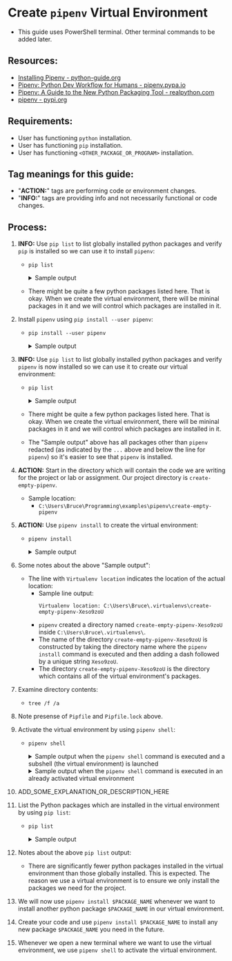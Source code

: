 # Create `pipenv` Virtual Environment

* This guide uses PowerShell terminal. Other terminal commands to be added later.

## Resources:

* [Installing Pipenv - python-guide.org](https://docs.python-guide.org/dev/virtualenvs/#installing-pipenv)
* [Pipenv: Python Dev Workflow for Humans - pipenv.pypa.io](https://pipenv.pypa.io/en/latest/)
* [Pipenv: A Guide to the New Python Packaging Tool - realpython.com](https://realpython.com/pipenv-guide/)
* [pipenv - pypi.org](https://pypi.org/project/pipenv/)

## Requirements:

* User has functioning `python` installation.
* User has functioning `pip` installation.
* User has functioning `<OTHER_PACKAGE_OR_PROGRAM>` installation.

## Tag meanings for this guide:

* "**ACTION:**" tags are performing code or environment changes.
* "**INFO:**" tags are providing info and not necessarily functional or code changes.

## Process:

1. **INFO:** Use `pip list` to list globally installed python packages and verify `pip` is installed so we can use it to install `pipenv`:
    * `pip list`
        <details>
        <summary>Sample output</summary>

            PS C:\Users\Bruce\Programming\examples\pipenv\create-empty-pipenv> pip list
            Package            Version
            ------------------ -----------
            asgiref            3.5.2
            certifi            2022.5.18.1
            charset-normalizer 2.0.12
            click              8.1.3
            colorama           0.4.5
            distlib            0.3.4
            Django             4.0
            filelock           3.7.1
            Flask              2.2.2
            idna               3.3
            itsdangerous       2.1.2
            Jinja2             3.1.2
            MarkupSafe         2.1.1
            pip                22.2.2
            platformdirs       2.5.2
            requests           2.28.0
            setuptools         63.2.0
            six                1.16.0
            sqlparse           0.4.2
            tzdata             2022.2
            urllib3            1.26.9
            virtualenv         20.14.1
            virtualenv-clone   0.5.7
            Werkzeug           2.2.2
            PS C:\Users\Bruce\Programming\examples\pipenv\create-empty-pipenv>
        </details>
    * There might be quite a few python packages listed here. That is okay. When we create the virtual environment, there will be mininal packages in it and we will control which packages are installed in it.

1. Install `pipenv` using `pip install --user pipenv`:
    * `pip install --user pipenv`
        <details>
        <summary>Sample output</summary>

            PS C:\Users\Bruce\Programming\examples\pipenv\create-empty-pipenv> pip install --user pipenv
            Collecting pipenv
            Using cached pipenv-2022.8.24-py2.py3-none-any.whl (3.4 MB)
            Requirement already satisfied: virtualenv-clone>=0.2.5 in c:\users\bruce\appdata\roaming\python\python310\site-packages (from pipenv) (0.5.7)
            Requirement already satisfied: virtualenv in c:\users\bruce\appdata\roaming\python\python310\site-packages (from pipenv) (20.14.1)
            Requirement already satisfied: setuptools>=36.2.1 in c:\users\bruce\appdata\local\programs\python\python310\lib\site-packages (from pipenv) (63.2.0)
            Requirement already satisfied: certifi in c:\users\bruce\appdata\roaming\python\python310\site-packages (from pipenv) (2022.5.18.1)
            Requirement already satisfied: six<2,>=1.9.0 in c:\users\bruce\appdata\roaming\python\python310\site-packages (from virtualenv->pipenv) (1.16.0)
            Requirement already satisfied: platformdirs<3,>=2 in c:\users\bruce\appdata\roaming\python\python310\site-packages (from virtualenv->pipenv) (2.5.2)
            Requirement already satisfied: filelock<4,>=3.2 in c:\users\bruce\appdata\roaming\python\python310\site-packages (from virtualenv->pipenv) (3.7.1)
            Requirement already satisfied: distlib<1,>=0.3.1 in c:\users\bruce\appdata\roaming\python\python310\site-packages (from virtualenv->pipenv) (0.3.4)
            Installing collected packages: pipenv
            Successfully installed pipenv-2022.8.24
            PS C:\Users\Bruce\Programming\examples\pipenv\create-empty-pipenv>
        </details>        

1. **INFO:** Use `pip list` to list globally installed python packages and verify `pipenv` is now installed so we can use it to create our virtual environment:
    * `pip list`
        <details>
        <summary>Sample output</summary>

            PS C:\Users\Bruce\Programming\examples\pipenv\create-empty-pipenv> pip list
            Package            Version
            ------------------ -----------
            ...
            pipenv             2022.8.24
            ...
            PS C:\Users\Bruce\Programming\examples\pipenv\create-empty-pipenv>
        </details>
    * There might be quite a few python packages listed here. That is okay. When we create the virtual environment, there will be mininal packages in it and we will control which packages are installed in it.
    * The "Sample output" above has all packages other than `pipenv` redacted (as indicated by the `...` above and below the line for `pipenv`) so it's easier to see that `pipenv` is installed.

1. **ACTION:** Start in the directory which will contain the code we are writing for the project or lab or assignment. Our project directory is `create-empty-pipenv`.
    * Sample location:
        * `C:\Users\Bruce\Programming\examples\pipenv\create-empty-pipenv`

1. **ACTION:** Use `pipenv install` to create the virtual environment:
    * `pipenv install`
        <details>
        <summary>Sample output</summary>

            PS C:\Users\Bruce\Programming\examples\pipenv\create-empty-pipenv> pipenv install
            Creating a virtualenv for this project...
            Pipfile: C:\Users\Bruce\Programming\examples\pipenv\create-empty-pipenv\Pipfile
            Using C:/Users/Bruce/AppData/Local/Programs/Python/Python310/python.exe (3.10.6) to create virtualenv...
            [ ===] Creating virtual environment...created virtual environment CPython3.10.6.final.0-64 in 2165ms
            creator CPython3Windows(dest=C:\Users\Bruce\.virtualenvs\create-empty-pipenv-Xeso9zoU, clear=False, no_vcs_ignore=False, global=False)
            seeder FromAppData(download=False, pip=bundle, setuptools=bundle, wheel=bundle, via=copy, app_data_dir=C:\Users\Bruce\AppData\Local\pypa\virtualenv)
                added seed packages: pip==22.2.2, setuptools==63.3.0, wheel==0.37.1
            activators BashActivator,BatchActivator,FishActivator,NushellActivator,PowerShellActivator,PythonActivator

            Successfully created virtual environment!
            Virtualenv location: C:\Users\Bruce\.virtualenvs\create-empty-pipenv-Xeso9zoU
            Creating a Pipfile for this project...
            Pipfile.lock not found, creating...
            Locking [dev-packages] dependencies...
            Locking [packages] dependencies...
            Updated Pipfile.lock (e4eef2)!
            Installing dependencies from Pipfile.lock (e4eef2)...
            ================================ 0/0 - 00:00:00
            To activate this project's virtualenv, run pipenv shell.
            Alternatively, run a command inside the virtualenv with pipenv run.
            PS C:\Users\Bruce\Programming\examples\pipenv\create-empty-pipenv>
        </details>

1. Some notes about the above "Sample output":
    * The line with `Virtualenv location` indicates the location of the actual location:
        * Sample line output:
            ```
            Virtualenv location: C:\Users\Bruce\.virtualenvs\create-empty-pipenv-Xeso9zoU
            ```
        * `pipenv` created a directory named `create-empty-pipenv-Xeso9zoU` inside `C:\Users\Bruce\.virtualenvs\`.
        * The name of the directory `create-empty-pipenv-Xeso9zoU` is constructed by taking the directory name where the `pipenv install` command is executed and then adding a dash followed by a unique string `Xeso9zoU`.
        * The directory `create-empty-pipenv-Xeso9zoU` is the directory which contains all of the virtual environment's packages.

1. Examine directory contents:
    * `tree /f /a`

1. Note presense of `Pipfile` and `Pipfile.lock` above.

1. Activate the virtual environment by using `pipenv shell`:
    * `pipenv shell`
        <details>
        <summary>Sample output when the <code>pipenv shell</code> command is executed and a subshell (the virtual environment) is launched</summary>

            PS C:\Users\Bruce\Programming\examples\pipenv\create-empty-pipenv> pipenv shell
            Launching subshell in virtual environment...
            PowerShell 7.2.6
            Copyright (c) Microsoft Corporation.

            https://aka.ms/powershell
            Type 'help' to get help.

            PS C:\Users\Bruce\Programming\examples\pipenv\create-empty-pipenv>
        </details>

        <details>
        <summary>Sample output when the <code>pipenv shell</code> command is executed in an already activated virtual environment</summary>

            PS C:\Users\Bruce\Programming\examples\pipenv\create-empty-pipenv> pipenv shell
            Shell for C:\Users\Bruce\.virtualenvs\create-empty-pipenv-Xeso9zoU already activated.
            No action taken to avoid nested environments.
            PS C:\Users\Bruce\Programming\examples\pipenv\create-empty-pipenv>
        </details>

1. ADD_SOME_EXPLANATION_OR_DESCRIPTION_HERE

1. List the Python packages which are installed in the virtual environment by using `pip list`:
    * `pip list`
        <details>
        <summary>Sample output</summary>

            PS C:\Users\Bruce\Programming\examples\pipenv\create-empty-pipenv> pip list
            Package    Version
            ---------- -------
            pip        22.2.2
            setuptools 63.3.0
            wheel      0.37.1
            PS C:\Users\Bruce\Programming\examples\pipenv\create-empty-pipenv>
        </details>     

1. Notes about the above `pip list` output:
    * There are significantly fewer python packages installed in the virtual environment than those globally installed. This is expected. The reason we use a virtual environment is to ensure we only install the packages we need for the project.

1. We will now use `pipenv install $PACKAGE_NAME` whenever we want to install another python package `$PACKAGE_NAME` in our virtual environment.

1. Create your code and use `pipenv install $PACKAGE_NAME` to install any new package `$PACKAGE_NAME` you need in the future.

1. Whenever we open a new terminal where we want to use the virtual environment, we use `pipenv shell` to activate the virtual environment.